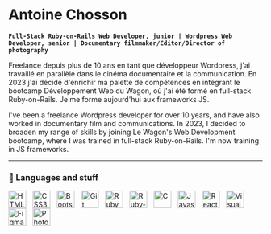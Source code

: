 # Antoine Chosson

**`Full-Stack Ruby-on-Rails Web Developer, junior | Wordpress Web Developer, senior | Documentary filmmaker/Editor/Director of photography`**

Freelance depuis plus de 10 ans en tant que développeur Wordpress, j'ai travaillé en parallèle dans le cinéma documentaire et la communication. En 2023 j'ai décidé d'enrichir ma palette de compétences en intégrant le bootcamp Développement Web du Wagon, où j'ai été formé en full-stack Ruby-on-Rails. Je me forme aujourd'hui aux frameworks JS.

I've been a freelance Wordpress developer for over 10 years, and have also worked in documentary film and communications. In 2023, I decided to broaden my range of skills by joining Le Wagon's Web Development bootcamp, where I was trained in full-stack Ruby-on-Rails. I'm now training in JS frameworks.

---

### 🧰 Languages and stuff

<img align="left" alt="HTML5" width="35px" style="padding-right:10px;" src="https://cdn.jsdelivr.net/gh/devicons/devicon/icons/html5/html5-original.svg" />
<img align="left" alt="CSS3" width="35px" style="padding-right:10px;" src="https://cdn.jsdelivr.net/gh/devicons/devicon/icons/css3/css3-original.svg" />
<img align="left" alt="Bootstrap" width="35px" style="padding-right:10px;" src="https://cdn.jsdelivr.net/gh/devicons/devicon/icons/bootstrap/bootstrap-original.svg" />
<img align="left" alt="Git" width="35px" style="padding-right:10px;" src="https://cdn.jsdelivr.net/gh/devicons/devicon/icons/git/git-original.svg" />
<img align="left" alt="Ruby" width="35px" style="padding-right:10px;" src="https://cdn.jsdelivr.net/gh/devicons/devicon/icons/ruby/ruby-original.svg" />
<img align="left" alt="Ruby-on-Rails" width="35px" style="padding-right:10px;" src="https://cdn.jsdelivr.net/gh/devicons/devicon/icons/rails/rails-plain.svg" />
<img align="left" alt="C" width="35px" style="padding-right:10px;" src="https://cdn.jsdelivr.net/gh/devicons/devicon/icons/c/c-original.svg" />
<img align="left" alt="Javascript" width="35px" style="padding-right:10px;" src="https://cdn.jsdelivr.net/gh/devicons/devicon/icons/javascript/javascript-original.svg" />
<img align="left" alt="React" width="35px" style="padding-right:10px;" src="https://cdn.jsdelivr.net/gh/devicons/devicon/icons/react/react-original.svg" />
<img align="left" alt="Visual Studio Code" width="35px" style="padding-right:10px;" src="https://cdn.jsdelivr.net/gh/devicons/devicon/icons/vscode/vscode-original.svg" />
<img align="left" alt="Figma" width="35px" style="padding-right:10px;" src="https://cdn.jsdelivr.net/gh/devicons/devicon/icons/figma/figma-original.svg" />
<img align="left" alt="Photoshop" width="35px" style="padding-right:10px;" src="https://cdn.jsdelivr.net/gh/devicons/devicon/icons/photoshop/photoshop-line.svg" />
